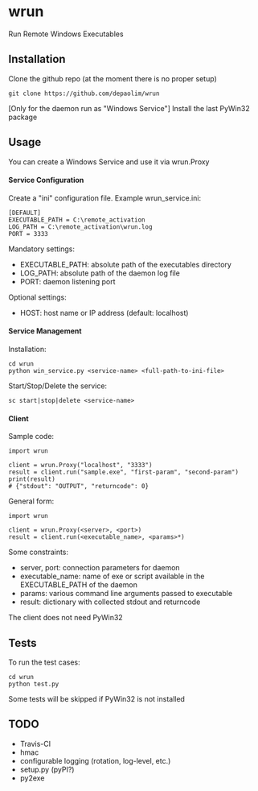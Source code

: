 # wrun
Run Remote Windows Executables

## Installation

Clone the github repo (at the moment there is no proper setup)

    git clone https://github.com/depaolim/wrun

[Only for the daemon run as "Windows Service"] Install the last PyWin32 package

## Usage

You can create a Windows Service and use it via wrun.Proxy

#### Service Configuration

Create a "ini" configuration file. Example wrun_service.ini:

    [DEFAULT]
    EXECUTABLE_PATH = C:\remote_activation
    LOG_PATH = C:\remote_activation\wrun.log
    PORT = 3333
    
Mandatory settings:
 * EXECUTABLE_PATH: absolute path of the executables directory
 * LOG_PATH: absolute path of the daemon log file
 * PORT: daemon listening port
 
Optional settings:
 * HOST: host name or IP address (default: localhost)

#### Service Management

Installation:

    cd wrun
    python win_service.py <service-name> <full-path-to-ini-file>
    
Start/Stop/Delete the service:

    sc start|stop|delete <service-name>

#### Client

Sample code:

    import wrun
    
    client = wrun.Proxy("localhost", "3333")
    result = client.run("sample.exe", "first-param", "second-param")
    print(result)
    # {"stdout": "OUTPUT", "returncode": 0}
    
 General form:
 
    import wrun
    
    client = wrun.Proxy(<server>, <port>)
    result = client.run(<executable_name>, <params>*)

 Some constraints:
 
 * server, port: connection parameters for daemon
 * executable_name: name of exe or script available in the EXECUTABLE_PATH of the daemon
 * params: various command line arguments passed to executable
 * result: dictionary with collected stdout and returncode
 
The client does not need PyWin32

## Tests
 
To run the test cases:
 
    cd wrun
    python test.py
 
Some tests will be skipped if PyWin32 is not installed

## TODO

* Travis-CI
* hmac
* configurable logging (rotation, log-level, etc.)
* setup.py (pyPI?)
* py2exe
